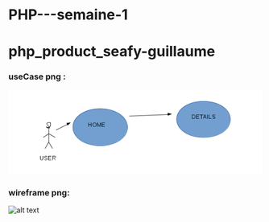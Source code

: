 # PHP---semaine-1
# php_product_seafy-guillaume

### useCase png : 

![alt text](https://github.com/Simplon-Roubaix/php_product_seafy-guillaume/blob/master/use_case/useCase.png "UseCase Image")

### wireframe png:

![alt text](URL "UseCase Image")
